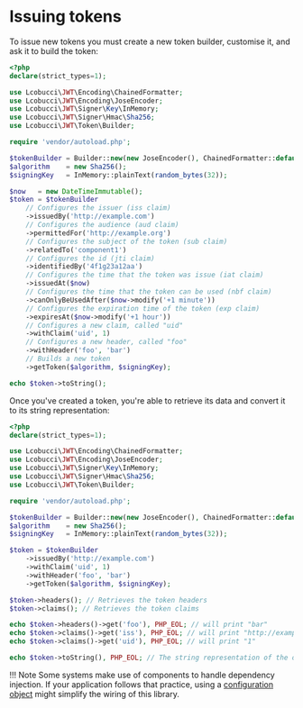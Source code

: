 # Issuing tokens

To issue new tokens you must create a new token builder, customise it, and ask it to build the token:

```php
<?php
declare(strict_types=1);

use Lcobucci\JWT\Encoding\ChainedFormatter;
use Lcobucci\JWT\Encoding\JoseEncoder;
use Lcobucci\JWT\Signer\Key\InMemory;
use Lcobucci\JWT\Signer\Hmac\Sha256;
use Lcobucci\JWT\Token\Builder;

require 'vendor/autoload.php';

$tokenBuilder = Builder::new(new JoseEncoder(), ChainedFormatter::default());
$algorithm    = new Sha256();
$signingKey   = InMemory::plainText(random_bytes(32));

$now   = new DateTimeImmutable();
$token = $tokenBuilder
    // Configures the issuer (iss claim)
    ->issuedBy('http://example.com')
    // Configures the audience (aud claim)
    ->permittedFor('http://example.org')
    // Configures the subject of the token (sub claim)
    ->relatedTo('component1')
    // Configures the id (jti claim)
    ->identifiedBy('4f1g23a12aa')
    // Configures the time that the token was issue (iat claim)
    ->issuedAt($now)
    // Configures the time that the token can be used (nbf claim)
    ->canOnlyBeUsedAfter($now->modify('+1 minute'))
    // Configures the expiration time of the token (exp claim)
    ->expiresAt($now->modify('+1 hour'))
    // Configures a new claim, called "uid"
    ->withClaim('uid', 1)
    // Configures a new header, called "foo"
    ->withHeader('foo', 'bar')
    // Builds a new token
    ->getToken($algorithm, $signingKey);

echo $token->toString();
```

Once you've created a token, you're able to retrieve its data and convert it to its string representation:

```php
<?php
declare(strict_types=1);

use Lcobucci\JWT\Encoding\ChainedFormatter;
use Lcobucci\JWT\Encoding\JoseEncoder;
use Lcobucci\JWT\Signer\Key\InMemory;
use Lcobucci\JWT\Signer\Hmac\Sha256;
use Lcobucci\JWT\Token\Builder;

require 'vendor/autoload.php';

$tokenBuilder = Builder::new(new JoseEncoder(), ChainedFormatter::default());
$algorithm    = new Sha256();
$signingKey   = InMemory::plainText(random_bytes(32));

$token = $tokenBuilder
    ->issuedBy('http://example.com')
    ->withClaim('uid', 1)
    ->withHeader('foo', 'bar')
    ->getToken($algorithm, $signingKey);

$token->headers(); // Retrieves the token headers
$token->claims(); // Retrieves the token claims

echo $token->headers()->get('foo'), PHP_EOL; // will print "bar"
echo $token->claims()->get('iss'), PHP_EOL; // will print "http://example.com"
echo $token->claims()->get('uid'), PHP_EOL; // will print "1"

echo $token->toString(), PHP_EOL; // The string representation of the object is a JWT string

```

!!! Note
    Some systems make use of components to handle dependency injection.
    If your application follows that practice, using a [configuration object](configuration.md) might simplify the wiring of this library.
